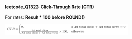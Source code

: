 
#### leetcode_Q1322: Click-Through Rate (CTR) 
For rates: <b>Result * 100 before ROUND()</b>

<img src="https://github.com/irenejiazhou/sql_manual/blob/main/images/q1322_ctr.png"  width="80%" height="80%">
